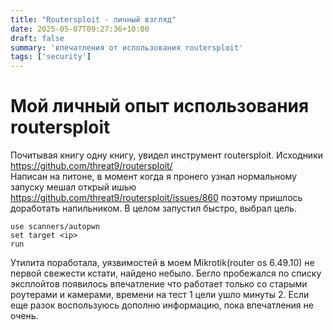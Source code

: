 ```yaml
---
title: "Routersploit - личный взгляд"
date: 2025-05-07T09:27:36+10:00
draft: false
summary: 'впечатления от использования routersploit'
tags: ['security']
---
```

# Мой личный опыт использования routersploit
Почитывая книгу одну книгу, увидел инструмент routersploit. Исходники https://github.com/threat9/routersploit/   
Написан на питоне, в момент когда я пронего узнал нормальному запуску мешал открый ишью https://github.com/threat9/routersploit/issues/860  поэтому пришлось доработать напильником. В целом запустил быстро, выбрал цель.
```
use scanners/autopwn
set target <ip>
run
```
Утилита поработала, уязвимостей в моем Mikrotik(router os 6.49.10) не первой свежести кстати, найдено небыло.
Бегло пробежался по списку эксплойтов появилось впечатление что работает только со старыми роутерами и камерами, 
времени на тест 1 цели ушло минуты 2. Если еще разок воспользуюсь дополню информацию, пока впечатления не очень.
